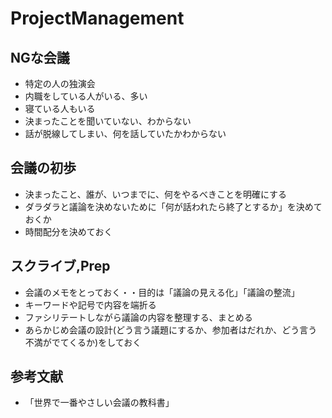 # ProjectManagement

## NGな会議
- 特定の人の独演会
- 内職をしている人がいる、多い
- 寝ている人もいる
- 決まったことを聞いていない、わからない
- 話が脱線してしまい、何を話していたかわからない

## 会議の初歩
- 決まったこと、誰が、いつまでに、何をやるべきことを明確にする
- ダラダラと議論を決めないために「何が話われたら終了とするか」を決めておくか
- 時間配分を決めておく

## スクライブ,Prep
- 会議のメモをとっておく・・目的は「議論の見える化」「議論の整流」
- キーワードや記号で内容を端折る
- ファシリテートしながら議論の内容を整理する、まとめる
- あらかじめ会議の設計(どう言う議題にするか、参加者はだれか、どう言う不満がでてくるか)をしておく


## 参考文献
- 「世界で一番やさしい会議の教科書」
